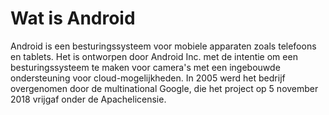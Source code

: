 # Wat is Android

Android is een besturingssysteem voor mobiele apparaten zoals telefoons en tablets.
Het is ontworpen door Android Inc. met de intentie om een besturingssysteem te maken voor camera's met een ingebouwde ondersteuning voor cloud-mogelijkheden.
In 2005 werd het bedrijf overgenomen door de multinational Google, die het project op 5 november 2018 vrijgaf onder de Apachelicensie.
